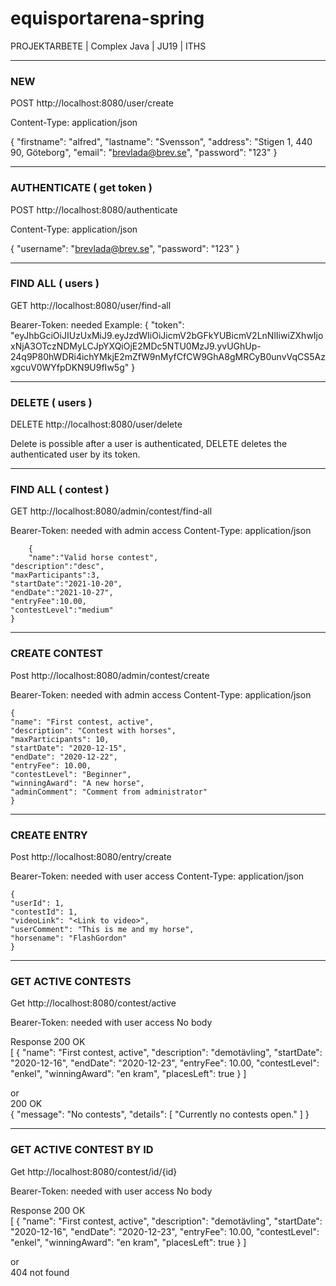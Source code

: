 # equisportarena-spring
PROJEKTARBETE | Complex Java | JU19 | ITHS
____________________________________________________________________
### NEW
POST http://localhost:8080/user/create

Content-Type: application/json

{
	"firstname": "alfred",
	"lastname": "Svensson",
	"address": "Stigen 1, 440 90, Göteborg",
	"email": "brevlada@brev.se",
	"password": "123"
}

____________________________________________________________________

### AUTHENTICATE ( get token )
POST http://localhost:8080/authenticate


Content-Type: application/json

{
	"username": "brevlada@brev.se",
	"password": "123"
}
___________________________________________________________________
### FIND ALL ( users ) 
GET http://localhost:8080/user/find-all

Bearer-Token: needed
      Example: {
  "token": "eyJhbGciOiJIUzUxMiJ9.eyJzdWIiOiJicmV2bGFkYUBicmV2LnNlIiwiZXhwIjoxNjA3OTczNDMyLCJpYXQiOjE2MDc5NTU0MzJ9.yvUGhUp-24q9P80hWDRi4ichYMkjE2mZfW9nMyfCfCW9GhA8gMRCyB0unvVqCS5AzxgcuV0WYfpDKN9U9fIw5g"
}
____________________________________________________________________

### DELETE ( users ) 

DELETE http://localhost:8080/user/delete

Delete is possible after a user is authenticated, DELETE deletes the authenticated user by its token.

____________________________________________________________________

### FIND ALL  ( contest )
GET http://localhost:8080/admin/contest/find-all

Bearer-Token: needed with admin access
Content-Type: application/json
    
    	{
    	"name":"Valid horse contest",
	"description":"desc",
	"maxParticipants":3,
	"startDate":"2021-10-20",
	"endDate":"2021-10-27",
	"entryFee":10.00,
	"contestLevel":"medium"
	}
___________________________________________________________________

### CREATE CONTEST
Post http://localhost:8080/admin/contest/create

Bearer-Token: needed with admin access
Content-Type: application/json

	{
	"name": "First contest, active",
	"description": "Contest with horses",
	"maxParticipants": 10,
	"startDate": "2020-12-15",
	"endDate": "2020-12-22",
	"entryFee": 10.00,
	"contestLevel": "Beginner",
	"winningAward": "A new horse",
	"adminComment": "Comment from administrator"
	}
___________________________________________________________________

### CREATE ENTRY
Post http://localhost:8080/entry/create

Bearer-Token: needed with user access
Content-Type: application/json

	{
	"userId": 1,
	"contestId": 1,
	"videoLink": "<Link to video>",
	"userComment": "This is me and my horse",
	"horsename": "FlashGordon"
	}

___________________________________________________________________

### GET ACTIVE CONTESTS
Get http://localhost:8080/contest/active

Bearer-Token: needed with user access
No body

Response
200 OK <br>
[
{
"name": "First contest, active",
"description": "demotävling",
"startDate": "2020-12-16",
"endDate": "2020-12-23",
"entryFee": 10.00,
"contestLevel": "enkel",
"winningAward": "en kram",
"placesLeft": true
}
]


or <br> 
200 OK <br>
{
"message": "No contests",
"details": [
"Currently no contests open."
]
}

___________________________________________________________________

### GET ACTIVE CONTEST BY ID
Get http://localhost:8080/contest/id/{id}

Bearer-Token: needed with user access
No body

Response
200 OK <br>
[
{
"name": "First contest, active",
"description": "demotävling",
"startDate": "2020-12-16",
"endDate": "2020-12-23",
"entryFee": 10.00,
"contestLevel": "enkel",
"winningAward": "en kram",
"placesLeft": true
}
]

or <br>
404 not found
